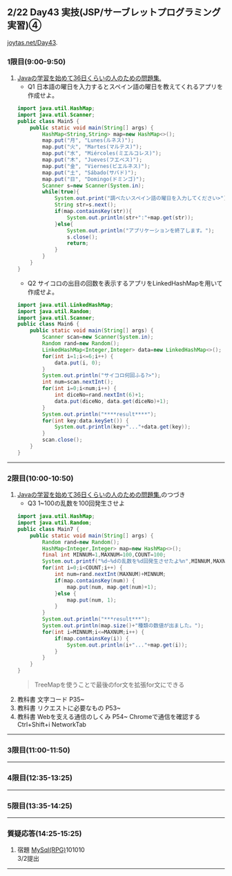 ## 2/22 Day43 実技(JSP/サーブレットプログラミング実習)④
[joytas.net/Day43](https://joytas.net/%e8%a8%93%e7%b7%b4/day43).
### 1限目(9:00-9:50)
1. [Javaの学習を始めて36日くらいの人のための問題集.](https://joytas.net/programming/java_basic_36)
	- Q1 日本語の曜日を入力するとスペイン語の曜日を教えてくれるアプリを作成せよ。
	~~~java
	import java.util.HashMap;
	import java.util.Scanner;
	public class Main5 {
		public static void main(String[] args) {
			HashMap<String,String> map=new HashMap<>();
			map.put("月", "Lunes(ルネス)");
			map.put("火", "Martes(マルテス)");
			map.put("水", "Miércoles(ミエルコレス)");
			map.put("木", "Jueves(フエベス)");
			map.put("金", "Viernes(ビエルネス)");
			map.put("土", "Sábado(サバド)");
			map.put("日", "Domingo(ドミンゴ)");
			Scanner s=new Scanner(System.in);
			while(true){
				System.out.print("調べたいスペイン語の曜日を入力してください>");
				String str=s.next();
				if(map.containsKey(str)){
					System.out.println(str+":"+map.get(str));
				}else{
					System.out.println("アプリケーションを終了します。");
					s.close();
					return;
				}
			}
		}
	}
	~~~
	- Q2 サイコロの出目の回数を表示するアプリをLinkedHashMapを用いて作成せよ。
	~~~java
	import java.util.LinkedHashMap;
	import java.util.Random;
	import java.util.Scanner;
	public class Main6 {
		public static void main(String[] args) {
			Scanner scan=new Scanner(System.in);
			Random rand=new Random();
			LinkedHashMap<Integer,Integer> data=new LinkedHashMap<>();
			for(int i=1;i<=6;i++) {
				data.put(i, 0);
			}
			System.out.println("サイコロ何回ふる?>");
			int num=scan.nextInt();
			for(int i=0;i<num;i++) {
				int diceNo=rand.nextInt(6)+1;
				data.put(diceNo, data.get(diceNo)+1);
			}
			System.out.println("****result****");
			for(int key:data.keySet()) {
				System.out.println(key+"..."+data.get(key));
			}
			scan.close();
		}
	}
	~~~
---
### 2限目(10:00-10:50)
1. [Javaの学習を始めて36日くらいの人のための問題集.](https://joytas.net/programming/java_basic_36)のつづき
	- Q3 1~100の乱数を100回発生させよ
	~~~java
	import java.util.HashMap;
	import java.util.Random;
	public class Main7 {
		public static void main(String[] args) {
			Random rand=new Random();
			HashMap<Integer,Integer> map=new HashMap<>();
			final int MINNUM=1,MAXNUM=100,COUNT=100;
			System.out.printf("%d~%dの乱数を%d回発生させたよ%n",MINNUM,MAXNUM,COUNT);
			for(int i=0;i<COUNT;i++) {
				int num=rand.nextInt(MAXNUM)+MINNUM;
				if(map.containsKey(num)) {
					map.put(num, map.get(num)+1);
				}else {
					map.put(num, 1);
				}
			}
			System.out.println("***result***");
			System.out.println(map.size()+"種類の数値が出ました。");
			for(int i=MINNUM;i<=MAXNUM;i++) {
				if(map.containsKey(i)) {
					System.out.println(i+"..."+map.get(i));
				}
			}
		}
	}
	~~~
	> TreeMapを使うことで最後のfor文を拡張for文にできる
1. 教科書 文字コード P35~
1. 教科書 リクエストに必要なもの P53~
1. 教科書 Webを支える通信のしくみ P54~
Chromeで通信を確認するCtrl+Shift+i NetworkTab

---
### 3限目(11:00-11:50)
---
### 4限目(12:35-13:25)
---
### 5限目(13:35-14:25)
---
### 質疑応答(14:25-15:25)
1. 宿題
[MySql(RPG)](https://joytas.net/programming/mysql/mysql_rpg)101010  
3/2提出
---
